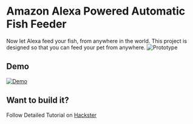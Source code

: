 # Amazon Alexa Powered Automatic Fish Feeder
Now let Alexa feed your fish, from anywhere in the world. This project is designed so that you can feed your pet from anywhere.
![Prototype](https://hackster.imgix.net/uploads/attachments/510065/img_20180625_185243_hht_GPpnWJDdlX.jpg) 

## Demo
[![Demo](https://i.imgur.com/prktiyk.jpg)](https://www.youtube.com/watch?v=vSwGDroXnKM "Click to Watch!")

## Want to build it?
Follow Detailed Tutorial on [Hackster](https://www.hackster.io/madhurgupta10/amazon-alexa-powered-automatic-fish-feeder-6046f0)
